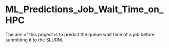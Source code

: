 # ML_Predictions_Job_Wait_Time_on_HPC
The aim of this project is to predict the queue wait time of a job before submitting it to the SLURM.

